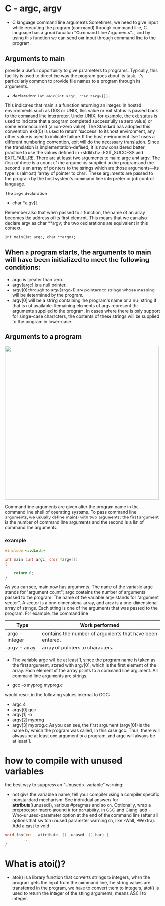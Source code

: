# C - argc, argv
* C language command line arguments
Sometimes, we need to give input while executing the program (command) through command line, C language has a great function "Command Line Arguments". , and by using this function we can send our input through command line to the program.
## Arguments to main
provide a useful opportunity to give parameters to programs. Typically, this facility is used to direct the way the program goes about its task. It's particularly common to provide file names to a program through its arguments.

* declaration: `int main(int argc, char *argv[]);`

This indicates that main is a function returning an integer. In hosted environments such as DOS or UNIX, this value or exit status is passed back to the command line interpreter. Under UNIX, for example, the exit status is used to indicate that a program completed successfully (a zero value) or some error occurred (a non-zero value). The Standard has adopted this convention; exit(0) is used to return ‘success’ to its host environment, any other value is used to indicate failure. If the host environment itself uses a different numbering convention, exit will do the necessary translation. Since the translation is implementation-defined, it is now considered better practice to use the values defined in <stdlib.h>: EXIT_SUCCESS and EXIT_FAILURE.
There are at least two arguments to main: argc and argv. The first of these is a count of the arguments supplied to the program and the second is an array of pointers to the strings which are those arguments—its type is (almost) ‘array of pointer to char’. These arguments are passed to the program by the host system's command line interpreter or job control language.

The argv declaration

- char *argv[]

Remember also that when passed to a function, the name of an array becomes the address of its first element. This means that we can also declare argv as char **argv; the two declarations are equivalent in this context.

`int main(int argc, char **argv);`
## When a program starts, the arguments to main will have been initialized to meet the following conditions:

* argc is greater than zero.
* argv[argc] is a null pointer.
* argv[0] through to argv[argc-1] are pointers to strings whose meaning will be determined by the program.
* argv[0] will be a string containing the program's name or a null string if that is not available. Remaining elements of argv represent the arguments supplied to the program. In cases where there is only support for single-case characters, the contents of these strings will be supplied to the program in lower-case.
## Arguments to a program
<img src="https://publications.gbdirect.co.uk//c_book/figures/10.1.png" width="500"/>

Command line arguments are given after the program name in the command line shell of operating systems. To pass command line arguments, we usually define main() with two arguments: the first argument is the number of command line arguments and the second is a list of command line arguments.
### example
```c
#include <stdio.h> 

int main (int argc, char *argv[]) 
{ 

 	return 0; 
}
```
As you can see, main now has arguments. The name of the variable argc stands for "argument count"; argc contains the number of arguments passed to the program. The name of the variable argv stands for "argument vector". A vector is a one-dimensional array, and argv is a one-dimensional array of strings. Each string is one of the arguments that was passed to the program.
For example, the command line

| Type | Work performed |
| ------------ | ------------ |
| argc - integer | contains the number of arguments that have been entered.  |
| argv - array | array of pointers to characters.  |
-  The variable argc will be at least 1, since the program name is taken as the first argument, stored with argv[0], which is the first element of the array. Each element of the array points to a command line argument. All command line arguments are strings.
* gcc -o myprog myprog.c

would result in the following values internal to GCC:

- argc
	4
- argv[0]
	gcc
- argv[1]
	-o
- argv[2]
	myprog
- argv[3]
	myprog.c
As you can see, the first argument (argv[0]) is the name by which the program was called, in this case gcc. Thus, there will always be at least one argument to a program, and argc will always be at least 1.
# how to compile with unused variables
the best way to suppress an "Unused x-variable" warning:
* not give the variable a name, tell your compiler using a compiler specific nonstandard mechanism:
See individual answers for __attribute__((unused)), various #pragmas and so on. Optionally, wrap a preprocesor macro around it for portability.
In GCC and Clang, add -Wno-unused-parameter option at the end of the command line (after all options that switch unused parameter warning on, like -Wall, -Wextra).
Add a cast to void
```c
void foo(int __attribute__((__unused__)) bar) {
	    ...		    
}
```
# What is atoi()?
* atoi() is a library function that converts strings to integers, when the program gets the input from the command line, the string values are transferred in the program, we have to convert them to integers, atoi() is used to return the integer of the string arguments, means ASCII to integer.

